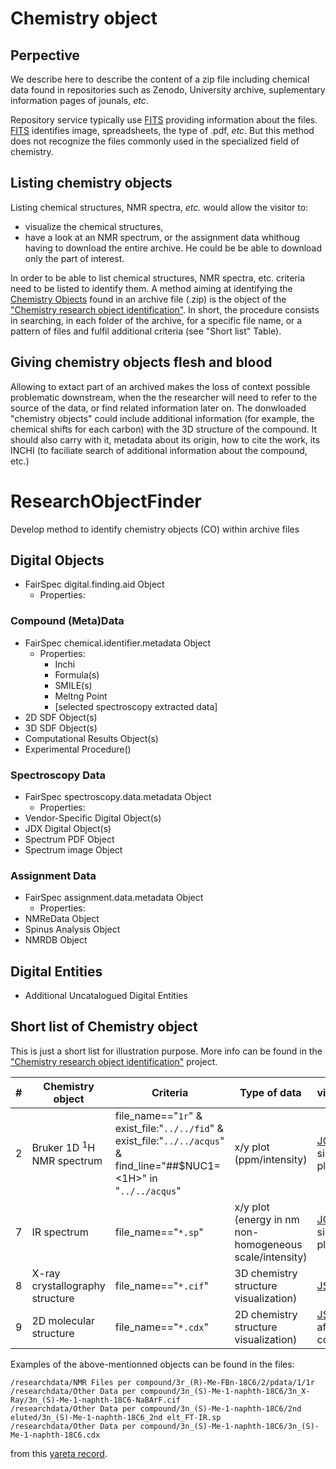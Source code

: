 # Chemistry object 

## Perpective

We describe here to describe the content of a zip file including chemical data found in repositories such as Zenodo, University archive, suplementary information pages of jounals, *etc*.

Repository service typically use [FITS](https://projects.iq.harvard.edu/fits/home) providing information about the files. [FITS](https://projects.iq.harvard.edu/fits/home) identifies  image, spreadsheets, the type of .pdf, *etc*. But this method does not recognize the files commonly used in the specialized field of chemistry. 

## Listing chemistry objects

Listing chemical structures, NMR spectra, *etc.* would allow the visitor to:
 - visualize the chemical structures,
 - have a look at an NMR spectrum, or the assignment data
whithoug having to download the entire archive. 
He could be be able to download only the part of interest.
 
In order to be able to list chemical structures, NMR spectra, etc. criteria need to be listed to identify them. A method aiming at identifying the [Chemistry Objects](chemisty_object.md) found in an archive file (.zip) is the object of the ["Chemistry research object identification"](https://chemedata.github.io/ResearchObjectFinder/). In short, the procedure consists in searching, in each folder of the archive, for a specific file name, or a pattern of files and fulfil additional criteria (see "Short list" Table). 

<!--- For .zip files one may need to extract the list of the files. For [BagIt](https://en.wikipedia.org/wiki/BagIt) archive, reading a manifest should be enough, provided it is easily acessible from the portail. The manifest (manifest-XXX.txt where XXX is md5, sha1, *etc.*) is one of the *tags* (metadata about the *payload*) of the *bag*. --->

## Giving chemistry objects flesh and blood

Allowing to extact part of an archived makes the loss of context possible problematic downstream, when the the researcher will need to refer to the source of the data, or find related information later on. The donwloaded "chemistry objects" could include additional information (for example, the chemical shifts for each carbon) with the 3D structure of the compound. It should also carry with it, metadata about its origin, how to cite the work, its INCHI (to faciliate search of additional information about the compound, etc.)

# ResearchObjectFinder
Develop method to identify chemistry objects (CO) within archive files
## Digital Objects
 - FairSpec digital.finding.aid Object
     - Properties:
 
### Compound (Meta)Data
  - FairSpec chemical.identifier.metadata Object
     - Properties:
        - Inchi
        - Formula(s)
        - SMILE(s) 
        - Meltng Point
        - [selected spectroscopy extracted data]
  - 2D SDF Object(s)
  - 3D SDF Object(s)
  - Computational Results Object(s)
  - Experimental Procedure()
  
### Spectroscopy Data
  - FairSpec spectroscopy.data.metadata Object
     - Properties:
  - Vendor-Specific Digital Object(s)
  - JDX Digital Object(s)
  - Spectrum PDF Object
  - Spectrum image Object

### Assignment Data
  - FairSpec assignment.data.metadata Object
     - Properties:
  - NMReData Object
  - Spinus Analysis Object
  - NMRDB Object

## Digital Entities
  - Additional Uncatalogued Digital Entities
  
## Short list of Chemistry object
This is just a short list for illustration purpose. More info can be found in the ["Chemistry research object identification"](https://chemedata.github.io/ResearchObjectFinder/) project.

<!---  of a [longer list](#long-list-of-chemistry-object) (see below) providing more complex examples. --->

#|Chemistry object | Criteria | Type of data |visualization
-|------|---|---|--
2|Bruker 1D <sup>1</sup>H NMR spectrum|file_name=="`1r`" & exist_file:"`../../fid`" & exist_file:"`../../acqus`" & find_line="##$NUC1= <1H>" in "`../../acqus`"|x/y plot (ppm/intensity)|[JCAMP-DX](http://jcamp-dx.org/), simple x/y plot
7|IR spectrum|file_name=="`*.sp`"|x/y plot (energy in nm non-homogeneous scale/intensity)|[JCAMP-DX](http://jcamp-dx.org/), simple x/y plot
8|X-ray crystallography structure|file_name=="`*.cif`"|3D chemistry structure visualization)|[JSmol](http://wiki.jmol.org/index.php/Main_Page), etc.
9|2D molecular structure|file_name=="`*.cdx`"|2D chemistry structure visualization)|[JSmol](http://wiki.jmol.org/index.php/Main_Page), etc. after conversion!

Examples of the above-mentionned objects can be found in the files:
```
/researchdata/NMR Files per compound/3r_(R)-Me-FBn-18C6/2/pdata/1/1r
/researchdata/Other Data per compound/3n_(S)-Me-1-naphth-18C6/3n_X-Ray/3n_(S)-Me-1-naphth-18C6-NaBArF.cif
/researchdata/Other Data per compound/3n_(S)-Me-1-naphth-18C6/2nd eluted/3n_(S)-Me-1-naphth-18C6_2nd elt_FT-IR.sp 
/researchdata/Other Data per compound/3n_(S)-Me-1-naphth-18C6/3n_(S)-Me-1-naphth-18C6.cdx
```
from this [yareta record](https://yareta.unige.ch/frontend/archive/62c9dc3b-6f44-4b3b-963d-1ab31c17f6c6). 

